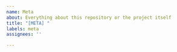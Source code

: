 ```yaml
---
name: Meta
about: Everything about this repository or the project itself
title: "[META] "
labels: meta
assignees: ''

---
```



